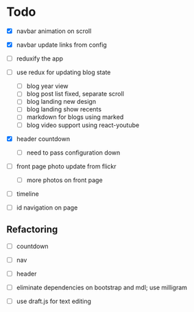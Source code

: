 # Todo

- [x] navbar animation on scroll
- [x] navbar update links from config
- [ ] reduxify the app
- [ ] use redux for updating blog state
  - [ ] blog year view
  - [ ] blog post list fixed, separate scroll
  - [ ] blog landing new design
  - [ ] blog landing show recents
  - [ ] markdown for blogs using marked
  - [ ] blog video support using react-youtube
- [x] header countdown
  - [ ] need to pass configuration down
- [ ] front page photo update from flickr
	- [ ] more photos on front page
- [ ] timeline
- [ ] id navigation on page


## Refactoring
- [ ] countdown
- [ ] nav
- [ ] header
- [ ] eliminate dependencies on bootstrap and mdl; use milligram
- [ ] use draft.js for text editing

